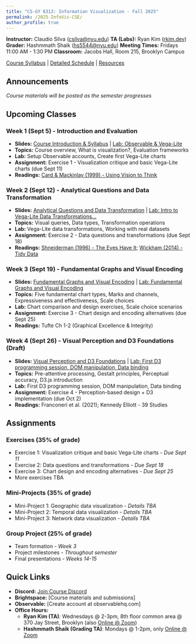 ```yaml
---
title: "CS-GY 6313: Information Visualization - Fall 2025"
permalink: /2025-InfoVis-CSE/
author_profile: true
---
```


**Instructor:** Claudio Silva (csilva@nyu.edu)
**TA (Labs):** Ryan Kim ([rkim.dev](https://www.rkim.dev))
**Grader:** Hashmmath Shaik (hs5544@nyu.edu)
**Meeting Times:** Fridays 11:00 AM - 1:30 PM
**Classroom:** Jacobs Hall, Room 215, Brooklyn Campus

[Course Syllabus](/2025-InfoVis-CSE/syllabus) | [Detailed Schedule](/2025-InfoVis-CSE/schedule) | [Resources](/2025-InfoVis-CSE/resources)

## Announcements

*Course materials will be posted as the semester progresses*

## Upcoming Classes

### Week 1 (Sept 5) - Introduction and Evaluation
- **Slides:** [Course Introduction & Syllabus](/2025-InfoVis-CSE/slides/week1-syllabus.html) | [Lab: Observable & Vega-Lite](/2025-InfoVis-CSE/labs/week1-lab.html)
- **Topics:** Course overview, What is visualization?, Evaluation frameworks
- **Lab:** Setup Observable accounts, Create first Vega-Lite charts
- **Assignment:** Exercise 1 - Visualization critique and basic Vega-Lite charts (due Sept 11)
- **Readings:** [Card & Mackinlay (1999) - Using Vision to Think](/2025-InfoVis-CSE/refs/Card_Mackinlay_Shneiderman_1999_Using_Vision_to_Think_Chapter1.pdf)

### Week 2 (Sept 12) - Analytical Questions and Data Transformation
- **Slides:** [Analytical Questions and Data Transformation](/2025-InfoVis-CSE/slides/week2-data-transformation.html) | [Lab: Intro to Vega-Lite Data Transformations...](/2025-InfoVis-CSE/labs/week2-lab.html)
- **Topics:** Visual queries, Data types, Transformation operations
- **Lab:** Vega-Lite data transformations, Working with real datasets
- **Assignment:** Exercise 2 - Data questions and transformations (due Sept 18)
- **Readings:** [Shneiderman (1996) - The Eyes Have It](/2025-InfoVis-CSE/refs/Shneiderman_1996_The_Eyes_Have_It.pdf); [Wickham (2014) - Tidy Data](/2025-InfoVis-CSE/refs/Wickham_2014_Tidy_Data.pdf)

### Week 3 (Sept 19) - Fundamental Graphs and Visual Encoding
- **Slides:** [Fundamental Graphs and Visual Encoding](/2025-InfoVis-CSE/slides/week3-fundamental-graphs.html) | [Lab: Fundamental Graphs and Visual Encoding](/2025-InfoVis-CSE/labs/week3-lab.html)
- **Topics:** Five fundamental chart types, Marks and channels, Expressiveness and effectiveness, Scale choices
- **Lab:** Chart comparison and design exercises, Scale choice scenarios
- **Assignment:** Exercise 3 - Chart design and encoding alternatives (due Sept 25)
- **Readings:** Tufte Ch 1-2 (Graphical Excellence & Integrity)

### Week 4 (Sept 26) - Visual Perception and D3 Foundations (Draft)
- **Slides:** [Visual Perception and D3 Foundations](/2025-InfoVis-CSE/slides/week4-perception.html) | [Lab: First D3 programming session, DOM manipulation, Data binding](/2025-InfoVis-CSE/labs/week4-lab.html)
- **Topics:** Pre-attentive processing, Gestalt principles, Perceptual accuracy, D3.js introduction
- **Lab:** First D3 programming session, DOM manipulation, Data binding
- **Assignment:** Exercise 4 - Perception-based design + D3 implementation (due Oct 2)
- **Readings:** Franconeri et al. (2021); Kennedy Elliott - 39 Studies

## Assignments

### Exercises (35% of grade)
- Exercise 1: Visualization critique and basic Vega-Lite charts - *Due Sept 11*
- Exercise 2: Data questions and transformations - *Due Sept 18*
- Exercise 3: Chart design and encoding alternatives - *Due Sept 25*
- More exercises TBA

### Mini-Projects (35% of grade)
- Mini-Project 1: Geographic data visualization - *Details TBA*
- Mini-Project 2: Temporal data visualization - *Details TBA*
- Mini-Project 3: Network data visualization - *Details TBA*

### Group Project (25% of grade)
- Team formation - *Week 3*
- Project milestones - *Throughout semester*
- Final presentations - *Weeks 14-15*

## Quick Links

- **Discord:** [Join Course Discord](https://discord.gg/sTEv3PnP)
- **Brightspace:** [Course materials and submissions]
- **Observable:** [Create account at observablehq.com]
- **Office Hours:**
    - **Ryan Kim (TA)**: Wednesdays @ 2-3pm, 8th floor common area @ 370 Jay Street, Brooklyn (also [Online @ Zoom](https://nyu.zoom.us/j/92815268504))
    - **Hashmmath Shaik (Grading TA)**: Mondays @ 1-2pm, only [Online @ Zoom](https://nyu.zoom.us/j/2817596431)

